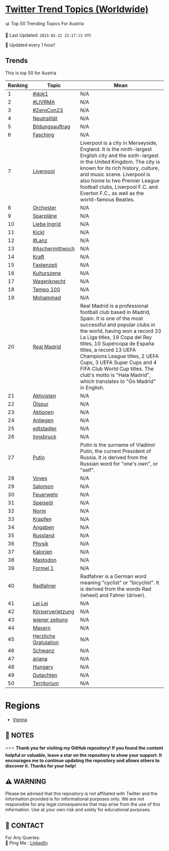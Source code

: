 [Twitter Trend Topics (Worldwide)](https://github.com/ErcinDedeoglu/Twitter-Trend-Topics)
==========


📊 Top 50 Trending Topics For Austria

📆 Last Updated: `2023-02-22 22:17:13 UTC`

🔧 Updated every 1 hour!


## Trends

This is top 50 for Austria

| Ranking | Topic | Mean |
| ------- | ------------ | ------------ |
| 1 | [#dok1](http://twitter.com/search?q=%23dok1) | N/A |
| 2 | [#LIVRMA](http://twitter.com/search?q=%23LIVRMA) | N/A |
| 3 | [#ZeroCon23](http://twitter.com/search?q=%23ZeroCon23) | N/A |
| 4 | [Neutralität](http://twitter.com/search?q=Neutralit%c3%a4t) | N/A |
| 5 | [Bildungsauftrag](http://twitter.com/search?q=Bildungsauftrag) | N/A |
| 6 | [Fasching](http://twitter.com/search?q=Fasching) | N/A |
| 7 | [Liverpool](http://twitter.com/search?q=Liverpool) | Liverpool is a city in Merseyside, England. It is the ninth-largest English city and the sixth-largest in the United Kingdom. The city is known for its rich history, culture, and music scene. Liverpool is also home to two Premier League football clubs, Liverpool F.C. and Everton F.C., as well as the world-famous Beatles. |
| 8 | [Orchester](http://twitter.com/search?q=Orchester) | N/A |
| 9 | [Sparpläne](http://twitter.com/search?q=Sparpl%c3%a4ne) | N/A |
| 10 | [Liebe Ingrid](http://twitter.com/search?q=Liebe+Ingrid) | N/A |
| 11 | [Kickl](http://twitter.com/search?q=Kickl) | N/A |
| 12 | [#Lanz](http://twitter.com/search?q=%23Lanz) | N/A |
| 13 | [#Aschermittwoch](http://twitter.com/search?q=%23Aschermittwoch) | N/A |
| 14 | [Kraft](http://twitter.com/search?q=Kraft) | N/A |
| 15 | [Fastenzeit](http://twitter.com/search?q=Fastenzeit) | N/A |
| 16 | [Kulturszene](http://twitter.com/search?q=Kulturszene) | N/A |
| 17 | [Wagenknecht](http://twitter.com/search?q=Wagenknecht) | N/A |
| 18 | [Tempo 100](http://twitter.com/search?q=Tempo+100) | N/A |
| 19 | [Mohammad](http://twitter.com/search?q=Mohammad) | N/A |
| 20 | [Real Madrid](http://twitter.com/search?q=Real+Madrid) | Real Madrid is a professional football club based in Madrid, Spain. It is one of the most successful and popular clubs in the world, having won a record 33 La Liga titles, 19 Copa del Rey titles, 10 Supercopa de España titles, a record 13 UEFA Champions League titles, 2 UEFA Cups, 3 UEFA Super Cups and 4 FIFA Club World Cup titles. The club's motto is "Hala Madrid", which translates to "Go Madrid" in English. |
| 21 | [Aktivisten](http://twitter.com/search?q=Aktivisten) | N/A |
| 22 | [Ölspur](http://twitter.com/search?q=%c3%96lspur) | N/A |
| 23 | [Aktionen](http://twitter.com/search?q=Aktionen) | N/A |
| 24 | [Anliegen](http://twitter.com/search?q=Anliegen) | N/A |
| 25 | [edtstadler](http://twitter.com/search?q=edtstadler) | N/A |
| 26 | [Innsbruck](http://twitter.com/search?q=Innsbruck) | N/A |
| 27 | [Putin](http://twitter.com/search?q=Putin) | Putin is the surname of Vladimir Putin, the current President of Russia. It is derived from the Russian word for "one's own", or "self". |
| 28 | [Voves](http://twitter.com/search?q=Voves) | N/A |
| 29 | [Salomon](http://twitter.com/search?q=Salomon) | N/A |
| 30 | [Feuerwehr](http://twitter.com/search?q=Feuerwehr) | N/A |
| 31 | [Speiseöl](http://twitter.com/search?q=Speise%c3%b6l) | N/A |
| 32 | [Norm](http://twitter.com/search?q=Norm) | N/A |
| 33 | [Krapfen](http://twitter.com/search?q=Krapfen) | N/A |
| 34 | [Angaben](http://twitter.com/search?q=Angaben) | N/A |
| 35 | [Russland](http://twitter.com/search?q=Russland) | N/A |
| 36 | [Physik](http://twitter.com/search?q=Physik) | N/A |
| 37 | [Kalorien](http://twitter.com/search?q=Kalorien) | N/A |
| 38 | [Mastodon](http://twitter.com/search?q=Mastodon) | N/A |
| 39 | [Formel 1](http://twitter.com/search?q=Formel+1) | N/A |
| 40 | [Radfahrer](http://twitter.com/search?q=Radfahrer) | Radfahrer is a German word meaning "cyclist" or "bicyclist". It is derived from the words Rad (wheel) and Fahrer (driver). |
| 41 | [Lei Lei](http://twitter.com/search?q=Lei+Lei) | N/A |
| 42 | [Körperverletzung](http://twitter.com/search?q=K%c3%b6rperverletzung) | N/A |
| 43 | [wiener zeitung](http://twitter.com/search?q=wiener+zeitung) | N/A |
| 44 | [Masern](http://twitter.com/search?q=Masern) | N/A |
| 45 | [Herzliche Gratulation](http://twitter.com/search?q=Herzliche+Gratulation) | N/A |
| 46 | [Schwanz](http://twitter.com/search?q=Schwanz) | N/A |
| 47 | [ariana](http://twitter.com/search?q=ariana) | N/A |
| 48 | [Hungary](http://twitter.com/search?q=Hungary) | N/A |
| 49 | [Gutachten](http://twitter.com/search?q=Gutachten) | N/A |
| 50 | [Territorium](http://twitter.com/search?q=Territorium) | N/A |



# Regions

* [Vienna](</Austria/Vienna.md>)



## 📝 NOTES

⭐⭐⭐ **Thank you for visiting my GitHub repository! If you found the content helpful or valuable, leave a star on the repository to show your support. It encourages me to continue updating the repository and allows others to discover it. Thanks for your help!**


## ⚠️ WARNING

Please be advised that this repository is not affiliated with Twitter and the information provided is for informational purposes only. We are not responsible for any legal consequences that may arise from the use of this information. Use at your own risk and solely for educational purposes.


## 📨 CONTACT

 For Any Queries:  
            🏓 Ping Me : [LinkedIn](https://www.linkedin.com/in/ercindedeoglu/)
